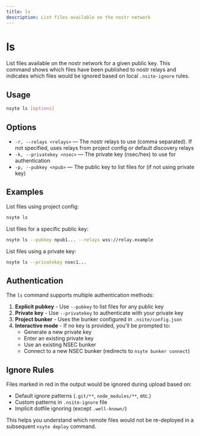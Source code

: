 ```yaml
---
title: ls
description: List files available on the nostr network
---
```


# ls

List files available on the nostr network for a given public key. This command shows which files
have been published to nostr relays and indicates which files would be ignored based on local
`.nsite-ignore` rules.

## Usage

```bash
nsyte ls [options]
```

## Options

- `-r, --relays <relays>` — The nostr relays to use (comma separated). If not specified, uses relays
  from project config or default discovery relays
- `-k, --privatekey <nsec>` — The private key (nsec/hex) to use for authentication
- `-p, --pubkey <npub>` — The public key to list files for (if not using private key)

## Examples

List files using project config:

```bash
nsyte ls
```

List files for a specific public key:

```bash
nsyte ls --pubkey npub1... --relays wss://relay.example
```

List files using a private key:

```bash
nsyte ls --privatekey nsec1...
```

## Authentication

The `ls` command supports multiple authentication methods:

1. **Explicit pubkey** - Use `--pubkey` to list files for any public key
2. **Private key** - Use `--privatekey` to authenticate with your private key
3. **Project bunker** - Uses the bunker configured in `.nsite/config.json`
4. **Interactive mode** - If no key is provided, you'll be prompted to:
   - Generate a new private key
   - Enter an existing private key
   - Use an existing NSEC bunker
   - Connect to a new NSEC bunker (redirects to `nsyte bunker connect`)

## Ignore Rules

Files marked in red in the output would be ignored during upload based on:

- Default ignore patterns (`.git/**`, `node_modules/**`, etc.)
- Custom patterns in `.nsite-ignore` file
- Implicit dotfile ignoring (except `.well-known/`)

This helps you understand which remote files would not be re-deployed in a subsequent `nsyte deploy`
command.
